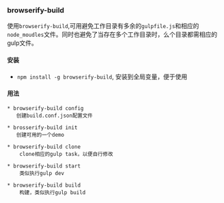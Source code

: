 ### browserify-build
	
使用`browserify-build`,可用避免工作目录有多余的`gulpfile.js`和相应的`node_moudles`文件。同时也避免了当存在多个工作目录时，么个目录都需相应的gulp文件。


#### 安装

 * `npm install -g browserify-build`, 安装到全局变量，便于使用
 
#### 用法
 	
 	* browserify-build config 
 	   创建build.conf.json配置文件
 	   
 	* brosserify-build init
 	   创建可用的一个demo
 	   
 	* browserify-build clone
 		clone相应的gulp task，以便自行修改
 	
 	* browserify-build start
 		类似执行gulp dev
 	
 	* browserify-build build
 	    构建，类似执行gulp build



 
